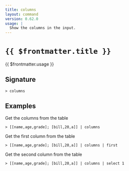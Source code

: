 ```yaml
---
title: columns
layout: command
version: 0.62.0
usage: |
  Show the columns in the input.
---
```


# `{{ $frontmatter.title }}`

<div style='white-space: pre-wrap;'>{{ $frontmatter.usage }}</div>

## Signature

```> columns ```

## Examples

Get the columns from the table
```shell
> [[name,age,grade]; [bill,20,a]] | columns
```

Get the first column from the table
```shell
> [[name,age,grade]; [bill,20,a]] | columns | first
```

Get the second column from the table
```shell
> [[name,age,grade]; [bill,20,a]] | columns | select 1
```

